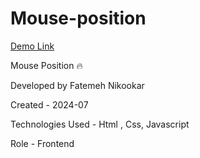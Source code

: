 # Mouse-position

 [Demo Link](https://nikmahla.github.io/Mouse-position/)

 Mouse Position 🔥

Developed by Fatemeh Nikookar

Created - 2024-07

Technologies Used - Html , Css, Javascript

Role - Frontend








